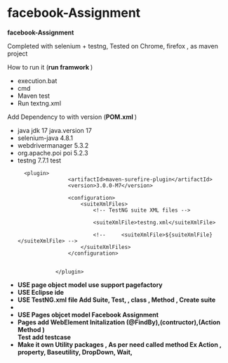 # facebook-Assignment



<b>facebook-Assignment </b>

Completed with selenium + testng, Tested on Chrome, firefox , as maven project

How to run it (<b>run framwork </b> )<ul> <li> execution.bat </li> <li> cmd </li> <li> Maven test  </li> <li> Run textng.xml   </li>    </ul>   

Add Dependency to with version (<b>POM.xml </b> )


<ul>
    <li>java jdk 17 java.version 17 </li> 
	<li><artifactId>selenium-java</artifactId> <version>4.8.1</version>  </li>
	<li>
	<artifactId>webdrivermanager</artifactId>
	<version>5.3.2</version>
	</li>
    <li>	<groupId>org.apache.poi</groupId>
			<artifactId>poi</artifactId>
			<version>5.2.3</version>
	</li>	
	<li>  <artifactId>testng</artifactId>
			<version>7.7.1</version>
			<scope>test</scope>
	</li> 

	

	  <plugin>
					<artifactId>maven-surefire-plugin</artifactId>
					<version>3.0.0-M7</version>

					<configuration>
						<suiteXmlFiles>
							<!-- TestNG suite XML files -->

							<suiteXmlFile>testng.xml</suiteXmlFile>

							<!--	 <suiteXmlFile>${suiteXmlFile}</suiteXmlFile> -->
						</suiteXmlFiles>
					</configuration>


				</plugin>

	

   
		

</ul> 

<ul>

<li> <b> USE page object model use support pagefactory <b> </li>
<li><b> USE Eclipse ide </b> </li>
<li> <b> USE TestNG.xml file Add Suite, Test, , class , Method , Create suite </b>  <li>
<li> <b>USE Pages objcet model Facebook Assignment<b> </li>
<li> Pages add WebElement Initalization (@FindBy),(contructor),(Action Method ) <br> Test add testcase </li>
<li> Make it own Utility packages , As per need called method  Ex Action , property, Baseutility, DropDown, Wait,  </li>

</ul>


